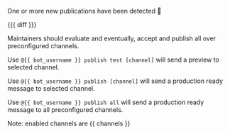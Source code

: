 One or more new publications have been detected 🎉

{{{ diff }}}

Maintainers should evaluate and eventually, accept and publish all over
preconfigured channels.

Use `@{{ bot_username }} publish test [channel]` will send a preview to selected
channel.

Use `@{{ bot_username }} publish [channel]` will send a production ready message
to selected channel.

Use `@{{ bot_username }} publish all` will send a production ready message to
all preconfigured channels.

Note: enabled channels are {{ channels }}

